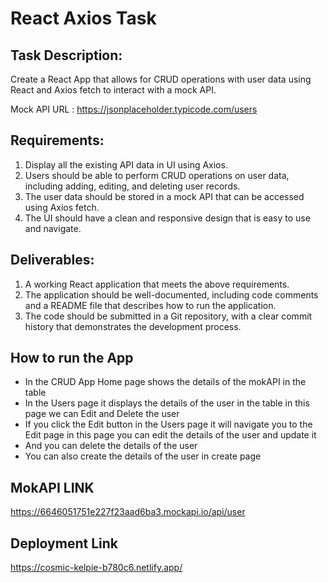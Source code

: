# React Axios Task

## Task Description:

Create a React App that allows for CRUD operations with user data using React and Axios fetch to interact with a mock API.

Mock API URL : https://jsonplaceholder.typicode.com/users

## Requirements:
<ol>
  <li>Display all the existing API data in UI using Axios.</li>
  <li>Users should be able to perform CRUD operations on user data, including adding, editing, and deleting user records.</li>
  <li>The user data should be stored in a mock API that can be accessed using Axios fetch.</li>
  <li>The UI should have a clean and responsive design that is easy to use and navigate.</li>
</ol>

## Deliverables:
<ol>
  <li>A working React application that meets the above requirements.</li>
  <li>The application should be well-documented, including code comments and a README file that describes how to run the application.</li>
  <li>The code should be submitted in a Git repository, with a clear commit history that demonstrates the development process.</li>
</ol>

## How to run the App
<ul>
  <li>In the CRUD App Home page shows the details of the mokAPI in the table</li>
  <li>In the Users page it displays the details of the user in the table in this page we can Edit and Delete the user</li>
  <li>If you click the Edit button in the Users page it will navigate you to the Edit page in this page you can edit the details of the user and update it</li>
  <li>And you can delete the details of the user</li>
  <li>You can also create the details of the user in create page</li>
</ul>

## MokAPI LINK
https://6646051751e227f23aad6ba3.mockapi.io/api/user
## Deployment Link
https://cosmic-kelpie-b780c6.netlify.app/


